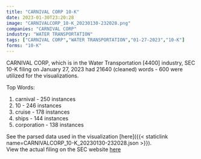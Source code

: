 ```yaml
---
title: "CARNIVAL CORP 10-K"
date: 2023-01-30T23:20:28
image: "CARNIVALCORP_10-K_20230130-232028.png"
companies: "CARNIVAL CORP"
industry: "WATER TRANSPORTATION"
tags: ["CARNIVAL CORP","WATER TRANSPORTATION","01-27-2023","10-K"]
forms: "10-K"
---
```

CARNIVAL CORP, which is in the Water Transportation [4400] industry, SEC 10-K filing on January 27, 2023 had 21640 (cleaned) words - 600 were utilized for the visualizations.

Top Words:
1. carnival - 250 instances
2. 10 - 246 instances
3. cruise - 178 instances
4. ships - 144 instances
5. corporation - 138 instances


See the parsed data used in the visualization [here]({{< staticlink name=CARNIVALCORP_10-K_20230130-232028.json >}}).  
View the actual filing on the SEC website [here](https://www.sec.gov/Archives/edgar/data/815097/0000815097-23-000012.txt)